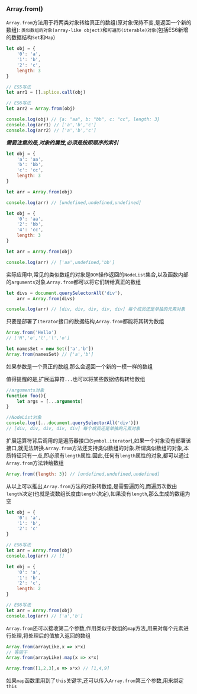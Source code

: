 ### Array.from()
`Array.from`方法用于将两类对象转给真正的数组(原对象保持不变,是返回一个新的数组): `类似数组的对象(array-like object)`和`可遍历(iterable)对象`(包括ES6新增的数据结构`Set`和`Map`)

```javascript
let obj = {
    '0': 'a',
    '1': 'b',
    '2': 'c',
    length: 3
}

// ES5写法
let arr1 = [].splice.call(obj)

// ES6写法
let arr2 = Array.from(obj)

console.log(obj) // {a: "aa", b: "bb", c: "cc", length: 3}
console.log(arr1) // ['a','b','c']
console.log(arr2) // ['a','b','c']
```

**_需要注意的是,对象的属性,必须是按照顺序的索引_**

```javascript
let obj = {
    'a': 'aa',
    'b': 'bb',
    'c': 'cc',
    length: 3
}

let arr = Array.from(obj)

console.log(arr) // [undefined,undefined,undefined]
```

```javascript
let obj = {
    '0': 'aa',
    '2': 'bb',
    '4': 'cc',
    length: 3
}

let arr = Array.from(obj)

console.log(arr) // ['aa',undefined,'bb']
```

实际应用中,常见的类似数组的对象是`DOM`操作返回的`NodeList`集合,以及函数内部的`arguments`对象.`Array.from`都可以将它们转给真正的数组

```javascript
let divs = document.querySelectorAll('div'),
    arr = Array.from(divs)

console.log(arr) // [div, div, div, div, div] 每个成员还是单独的元素对象
```

只要是部署了`Iterator`接口的数据结构,`Array.from`都能将其转为数组

```javascript
Array.from('Hello')
// ['H','e','l','l','o']

let namesSet = new Set(['a','b'])
Array.from(namesSet) // ['a','b']
```

如果参数是一个真正的数组,那么会返回一个新的一模一样的数组

值得提醒的是,扩展运算符`...`也可以将某些数据结构转给数组

```javascript
//arguments对象
function foo(){
    let args = [...arguments]
}

//NodeList对象
console.log([...document.querySelectorAll('div')]) 
// [div, div, div, div, div] 每个成员还是单独的元素对象
```

扩展运算符背后调用的是遍历器接口(`Symbol.iterator`),如果一个对象没有部署该接口,就无法转换.`Array.from`方法还支持类似数组的对象.所谓类似数组的对象,本质特征只有一点,即必须有`length`属性.因此,任何有`length`属性的对象,都可以通过`Array.from`方法转给数组

```javascript
Array.from({length: 3}) // [undefined,undefined,undefined]
```

从以上可以推出,`Array.from`方法的对象转数组,是需要遍历的,而遍历次数由`length`决定(也就是说数组长度由`length`决定),如果没有`length`,那么生成的数组为空

```javascript
let obj = {
    '0': 'a',
    '1': 'b',
    '2': 'c'
}

// ES6写法
let arr = Array.from(obj)
console.log(arr) // []
```

```javascript
let obj = {
    '0': 'a',
    '1': 'b',
    '2': 'c',
    length: 2
}

// ES6写法
let arr = Array.from(obj)
console.log(arr) // ['a','b']
```

`Array.from`还可以接收第二个参数,作用类似于数组的`map`方法,用来对每个元素进行处理,将处理后的值放入返回的数组

```javascript
Array.from(arrayLike,x => x*x)
// 等同于
Array.from(arrayLike).map(x => x*x)

Array.from([1,2,3],x => x*x) // [1,4,9]
```

如果`map`函数里用到了`this`关键字,还可以传入`Array.from`第三个参数,用来绑定`this`